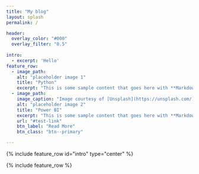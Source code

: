 ```yaml
---
title: "My blog"
layout: splash
permalink: /

header:
  overlay_color: "#000"
  overlay_filter: "0.5"
 
intro: 
  - excerpt: 'Hello'
feature_row:
  - image_path: 
    alt: "placeholder image 1"
    title: "Python"
    excerpt: "This is some sample content that goes here with **Markdown** formatting."
  - image_path:
    image_caption: "Image courtesy of [Unsplash](https://unsplash.com/)"
    alt: "placeholder image 2"
    title: "Power BI"
    excerpt: "This is some sample content that goes here with **Markdown** formatting."
    url: "#test-link"
    btn_label: "Read More"
    btn_class: "btn--primary"

---
```


{% include feature_row id="intro" type="center" %}

{% include feature_row %}
